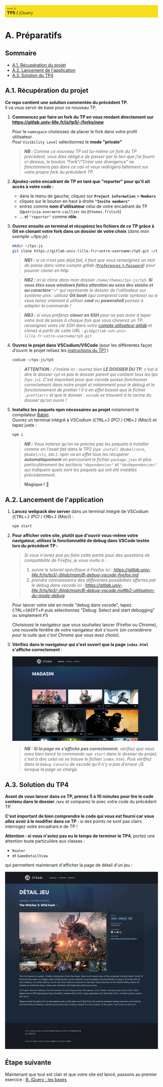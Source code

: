 <img src="images/readme/header-small.jpg" >

# A. Préparatifs <!-- omit in toc -->

## Sommaire <!-- omit in toc -->
- [A.1. Récupération du projet](#a1-récupération-du-projet)
- [A.2. Lancement de l'application](#a2-lancement-de-lapplication)
- [A.3. Solution du TP4](#a3-solution-du-tp4)

## A.1. Récupération du projet

**Ce repo contient une solution commentée du précédent TP.** <br>
Il va vous servir de base pour ce nouveau TP.

1. **Commencez par faire un fork du TP en vous rendant directement sur https://gitlab.univ-lille.fr/js/tp5/-/forks/new**

	Pour le `namespace` choisissez de placer le fork dans votre profil utilisateur.\
	Pour `Visibility Level` sélectionnez le **mode "private"**

	> _**NB :** Comme ce nouveau TP est lui-même un fork du TP précédent, vous êtes obligé.e de passer par le lien que j'ai fourni ci-dessus, le bouton "Fork"/"Créer une divergence" ne fonctionnera pas dans ce cas et vous redirigera bêtement sur votre propre fork du précédent TP._

2. **Ajoutez-votre encadrant de TP en tant que "reporter" pour qu'il ait accès à votre code :**
	- dans le menu de gauche, cliquez sur **`Project information`** > **`Members`**
	- cliquez sur le bouton en haut à droite **`"Invite members"`**
	- entrez comme **nom d'utilisateur** celui de votre encadrant de TP (`@patricia.everaere-caillier` ou `@thomas.fritsch`)
	- ... et `"reporter"` comme **rôle**.

3. **Ouvrez ensuite un terminal et récupérez les fichiers de ce TP grâce à Git en clonant votre fork dans un dossier de votre choix** (_dans mon exemple ~/tps-js_) :
	```bash
	mkdir ~/tps-js
	git clone https://gitlab.univ-lille.fr/<votre-username>/tp5.git ~/tps-js/tp5
	```

	> _**NB1 :** si ce n'est pas déjà fait, il faut que vous renseigniez un mot de passe dans votre compte gitlab ([`Preferences` > `Password`](https://gitlab.univ-lille.fr/-/profile/password/edit)) pour pouvoir cloner en http_

	> _**NB2 :** ici je clone dans mon dossier `/home/thomas/tps-js/tp5`. **Si vous êtes sous windows faites attention au sens des slashs et au caractère `"~"`** qui représente le dossier de l'utilisateur sur système unix : utilisez **Git bash** (qui comprend cette syntaxe) ou si vous tenez vraiment à utiliser **cmd** ou **powershell** pensez à adapter la commande !_

	> _**NB3 :** si vous préférez **cloner en SSH** pour ne pas avoir à taper votre mot de passe à chaque fois que vous clonerez un TP, renseignez votre clé SSH dans votre [compte utilisateur gitlab](https://gitlab.univ-lille.fr/-/profile/keys) et clonez à partir de cette URL : `git@gitlab-ssh.univ-lille.fr:votre-username/tp5.git`_


4. **Ouvrez le projet dans VSCodium/VSCode** (pour les différentes façon d'ouvrir le projet relisez les [instructions du TP1](https://gitlab.univ-lille.fr/js/tp1/-/blob/main/A-preparatifs.md#a5-ouvrir-le-projet-dans-vscodium) )
	```bash
	codium ~/tps-js/tp5
	```
	> _**ATTENTION :** J'insiste ici : ouvrez bien **LE DOSSIER DU TP**, c'est à dire le dossier `tp5` et pas le dossier parent qui contient tous les tps (`tps-js`). C'est important pour que vscode puisse fonctionner correctement dans notre projet et notamment pour le debug et le fonctionnement de prettier ! Il a en effet besoin que le fichier `.prettierrc` et que le dossier `.vscode` se trouvent à la racine du dossier qu'on ouvre !_

5. **Installez les paquets npm nécessaires au projet** notamment le compilateur [Babel](https://babeljs.io).<br>
	Ouvrez un terminal intégré à VSCodium (<kbd>CTRL</kbd>+<kbd>J</kbd> *(PC)* / <kbd>CMD</kbd>+<kbd>J</kbd> *(Mac)*) et tapez juste :
	```bash
	npm i
	```

	> _**NB :** Vous noterez qu'on ne précise pas les paquets à installer comme on l'avait fait dans le TP2 (`npm install @babel/core`, `@babel/cli`, etc.). npm va en effet tous les récupérer **automatiquement** en parcourant le fichier `package.json` et plus particulièrement les sections `"dependencies"` et `"devDependencies"` qui indiquent quels sont les paquets qui ont été installés précédemment._
	>
	> **Magique !** 🙌

## A.2. Lancement de l'application

1. **Lancez webpack dev server** dans un terminal intégré de VSCodium (<kbd>CTRL</kbd>+<kbd>J</kbd> *(PC)* / <kbd>CMD</kbd>+<kbd>J</kbd> *(Mac)*) :
	```bash
	npm start
	```

2. **Pour afficher votre site, plutôt que d'ouvrir vous-même votre navigateur, utilisez la fonctionnalité de debug dans VSCode testée lors du précédent TP :**

	> _Si vous n'aviez pas pu faire cette partie pour des questions de compatibilité de Firefox, je vous invite à :_
	> 1. _suivre le tutoriel spécifique à Firefox ici : https://gitlab.univ-lille.fr/js/tp3/-/blob/main/B-debug-vscode-firefox.md_
	> 2. _prendre connaissance des différentes possibilités offertes par le debug dans vscode ici : https://gitlab.univ-lille.fr/js/tp3/-/blob/main/B-debug-vscode.md#b2-utilisation-du-mode-debug_

	Pour lancer votre site en mode "debug dans vscode", tapez <kbd>CTRL</kbd>+<kbd>SHIFT</kbd>+<kbd>P</kbd> puis sélectionnez "Debug: Select and start debugging" ou simplement <kbd>F5</kbd>

	Choisissez le navigateur que vous souhaitez lancer (Firefox ou Chrome), une nouvelle fenêtre de votre navigateur doit s'ouvrir (_on considérera pour la suite que c'est Chrome que vous avez choisi_).

4. **Vérifiez dans le navigateur qui s'est ouvert que la page `index.html` s'affiche correctement** :

	<img src="images/readme/screen-00.png" >

	> _**NB : Si la page ne s'affiche pas correctement**, vérifiez que vous avez bien lancé la commande `npm start` dans le dossier du projet, c'est à dire celui où se trouve le fichier `index.html`. Puis vérifiez dans la `Debug Console` de vscode qu'il n'y a pas d'erreur JS lorsque la page se charge._

## A.3. Solution du TP4

**Avant de vous lancer dans ce TP, prenez 5 à 10 minutes pour lire le code contenu dans le dossier `/src`** et comparez le avec votre code du précédent TP.

**C'est important de bien comprendre le code qui vous est fourni car vous allez avoir à le modifier dans ce TP** : si des points ne sont pas clairs interrogez votre encadrant.e de TP !

**Attention : si vous n'aviez pas eu le temps de terminer le TP4**, portez une attention toute particulière aux classes :
- `Router`
- et `GameDetailView`

qui permettent maintenant d'afficher la page de détail d'un jeu :

<img src="images/readme/gamedetail.png" >


## Étape suivante <!-- omit in toc -->
Maintenant que tout est clair et que votre site est lancé, passons au premier exercice : [B. jQuery : les bases](B-jquery-bases.md)